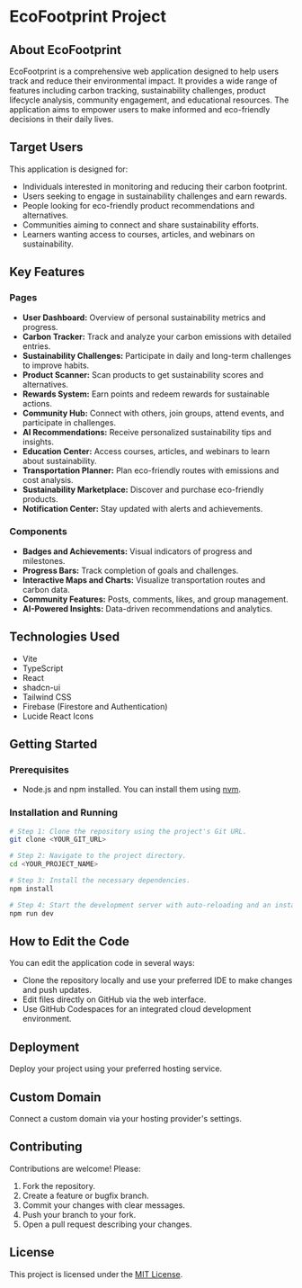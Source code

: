 # EcoFootprint Project

## About EcoFootprint

EcoFootprint is a comprehensive web application designed to help users track and reduce their environmental impact. It provides a wide range of features including carbon tracking, sustainability challenges, product lifecycle analysis, community engagement, and educational resources. The application aims to empower users to make informed and eco-friendly decisions in their daily lives.

## Target Users

This application is designed for:

- Individuals interested in monitoring and reducing their carbon footprint.
- Users seeking to engage in sustainability challenges and earn rewards.
- People looking for eco-friendly product recommendations and alternatives.
- Communities aiming to connect and share sustainability efforts.
- Learners wanting access to courses, articles, and webinars on sustainability.

## Key Features

### Pages

- **User Dashboard:** Overview of personal sustainability metrics and progress.
- **Carbon Tracker:** Track and analyze your carbon emissions with detailed entries.
- **Sustainability Challenges:** Participate in daily and long-term challenges to improve habits.
- **Product Scanner:** Scan products to get sustainability scores and alternatives.
- **Rewards System:** Earn points and redeem rewards for sustainable actions.
- **Community Hub:** Connect with others, join groups, attend events, and participate in challenges.
- **AI Recommendations:** Receive personalized sustainability tips and insights.
- **Education Center:** Access courses, articles, and webinars to learn about sustainability.
- **Transportation Planner:** Plan eco-friendly routes with emissions and cost analysis.
- **Sustainability Marketplace:** Discover and purchase eco-friendly products.
- **Notification Center:** Stay updated with alerts and achievements.

### Components

- **Badges and Achievements:** Visual indicators of progress and milestones.
- **Progress Bars:** Track completion of goals and challenges.
- **Interactive Maps and Charts:** Visualize transportation routes and carbon data.
- **Community Features:** Posts, comments, likes, and group management.
- **AI-Powered Insights:** Data-driven recommendations and analytics.

## Technologies Used

- Vite
- TypeScript
- React
- shadcn-ui
- Tailwind CSS
- Firebase (Firestore and Authentication)
- Lucide React Icons

## Getting Started

### Prerequisites

- Node.js and npm installed. You can install them using [nvm](https://github.com/nvm-sh/nvm#installing-and-updating).

### Installation and Running

```sh
# Step 1: Clone the repository using the project's Git URL.
git clone <YOUR_GIT_URL>

# Step 2: Navigate to the project directory.
cd <YOUR_PROJECT_NAME>

# Step 3: Install the necessary dependencies.
npm install

# Step 4: Start the development server with auto-reloading and an instant preview.
npm run dev
```

## How to Edit the Code

You can edit the application code in several ways:

- Clone the repository locally and use your preferred IDE to make changes and push updates.
- Edit files directly on GitHub via the web interface.
- Use GitHub Codespaces for an integrated cloud development environment.

## Deployment

Deploy your project using your preferred hosting service.

## Custom Domain

Connect a custom domain via your hosting provider's settings.

## Contributing

Contributions are welcome! Please:

1. Fork the repository.
2. Create a feature or bugfix branch.
3. Commit your changes with clear messages.
4. Push your branch to your fork.
5. Open a pull request describing your changes.

## License

This project is licensed under the [MIT License](LICENSE).
